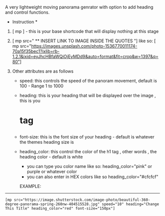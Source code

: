 A very lightweight moving panorama genrator with option to add heading and control functions.

* Instruction *

1. [ mp ] - this is your base shortcode that will display nothing at this stage 
2. [ mp src=" ** INSERT LINK TO IMAGE INSIDE THE QUOTES "] like so: 
   [ mp src="https://images.unsplash.com/photo-1536770011174-70a15f35bec1?ixlib=rb-1.2.1&ixid=eyJhcHBfaWQiOjEyMDd9&auto=format&fit=crop&w=1397&q=80"]

3. Other attributes are as follows 

    - speed: this controls the speed of the panoram movement, default is 100 - Range 1 to 1000
    - heading: this is your heading that will be displayed over the image , this is you <h1> tag
    - font-size: this is the font size of your heading - default is whatever the themes heading size is 
    - heading_color: this control the color of the h1 tag  , other words , the heading color - default is white
        * you can type you color name like so: heading_color="pink" or purple or whatever color 
        * you can also enter in HEX colors  like so heading_color="#cfcfcf"

        EXAMPLE:
------------------------------------------------------------------------------------------------------------------
    [mp src="https://image.shutterstock.com/image-photo/beautiful-360-degree-panorama-spring-260nw-404515528.jpg" speed="10" heading="Change This Title" heading_color="red" font-size="150px"]



